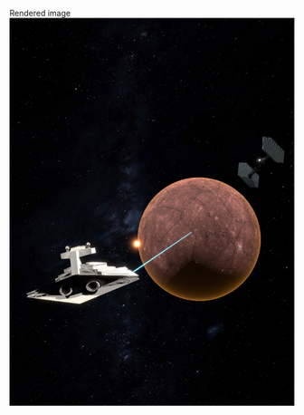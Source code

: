 Rendered image
![alt text](https://github.com/yoBoyio/Blender-StarDestroyer/blob/main/StarDestroyer.jpg?raw=true)
